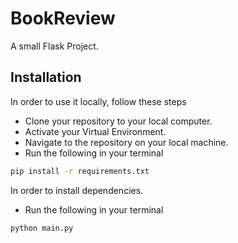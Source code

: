# BookReview

A small Flask Project.

## Installation

In order to use it locally, follow these steps

- Clone your repository to your local computer.
- Activate your Virtual Environment.
- Navigate to the repository on your local machine.
- Run the following in your terminal 
```bash
pip install -r requirements.txt
```
In order to install dependencies.
- Run the following in your terminal
```bash
python main.py 
```
